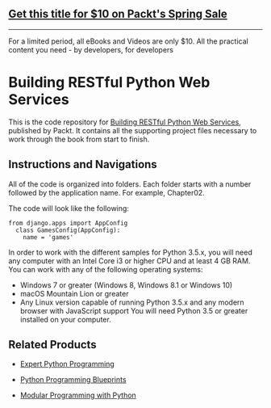 ## [Get this title for $10 on Packt's Spring Sale](https://www.packt.com/B05727?utm_source=github&utm_medium=packt-github-repo&utm_campaign=spring_10_dollar_2022)
-----
For a limited period, all eBooks and Videos are only $10. All the practical content you need \- by developers, for developers

# Building RESTful Python Web Services
This is the code repository for [Building RESTful Python Web Services](https://www.packtpub.com/application-development/building-restful-python-web-services?utm_source=github&utm_medium=repository&utm_campaign=9781786462251), published by Packt. It contains all the supporting project files necessary to work through the book from start to finish.
## Instructions and Navigations
All of the code is organized into folders. Each folder starts with a number followed by the application name. For example, Chapter02.



The code will look like the following:
```
from django.apps import AppConfig
  class GamesConfig(AppConfig):
    name = 'games'
```

In order to work with the different samples for Python 3.5.x, you will need any computer with an Intel Core i3 or 
higher CPU and at least 4 GB RAM. You can work with any of the following operating systems:
* Windows 7 or greater (Windows 8, Windows 8.1 or Windows 10)
*  macOS Mountain Lion or greater
*  Any Linux version capable of running Python 3.5.x and any modern browser with JavaScript support
You will need Python 3.5 or greater installed on your computer.

## Related Products
* [Expert Python Programming](https://www.packtpub.com/application-development/expert-python-programming?utm_source=github&utm_medium=repository&utm_campaign=9781847194947)

* [Python Programming Blueprints](https://www.packtpub.com/application-development/python-programming-blueprints?utm_source=github&utm_medium=repository&utm_campaign=9781786468161)

* [Modular Programming with Python](https://www.packtpub.com/application-development/modular-programming-python?utm_source=github&utm_medium=repository&utm_campaign=9781785884481)
